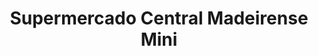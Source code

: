 ---
title: "Supermercado Central Madeirense Mini"
url: /caracas/supermercado-central-madeirense-mini-carretera-petare-santa-lucia/
shop: supermercado
---